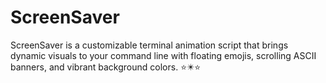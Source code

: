 # ScreenSaver
ScreenSaver is a customizable terminal animation script that brings dynamic visuals to your command line with floating emojis, scrolling ASCII banners, and vibrant background colors. ⭐️✴️⭐️
